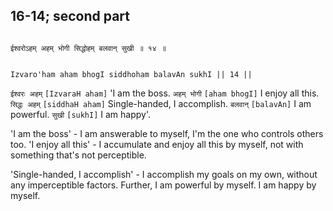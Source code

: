## 16-14; second part


```shloka-sa

ईश्वरोऽहम् अहम् भोगी सिद्धोहम् बलवान् सुखी ॥ १४ ॥

```
```shloka-sa-hk

Izvaro'ham aham bhogI siddhoham balavAn sukhI || 14 ||

```
`ईश्वरः अहम्` `[IzvaraH aham]` 'I am the boss. `अहम् भोगी` `[aham bhogI]` I enjoy all this. `सिद्धः अहम्` `[siddhaH aham]` Single-handed, I accomplish. `बलवान्` `[balavAn]` I am powerful. `सुखी` `[sukhI]` I am happy'.

'I am the boss' - I am answerable to myself, I'm the one who controls others too. 'I enjoy all this' - I accumulate and enjoy all this by myself, not with something that's not perceptible.

'Single-handed, I accomplish' - I accomplish my goals on my own, without any imperceptible factors. Further, I am powerful by myself. I am happy by myself.


